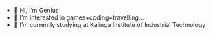 - 👋 Hi, I’m Genius 
- 👀 I’m interested in games+coding+travelling...
- 🌱 I’m currently studying at Kalinga Institute of Industrial Technology


<!---
GENIUS-2004/GENIUS-2004 is a ✨ special ✨ repository because its `README.md` (this file) appears on your GitHub profile.
You can click the Preview link to take a look at your changes.
--->
